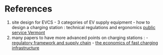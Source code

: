 # References

  1. site design for EVCS
    - 3 categories of EV supply equipment
    - how to design a charging station : technical regulations and ergonomics
[public service Vermont](http://publicservice.vermont.gov/sites/psd/files/Quick_Links/Transportation_LandUse/Goal1/NYSERDA%20Site-Design-for-EV-Charging-Stations_7%2019%2012.pdf
 "it s cool")
  2. many papers to have more advanced points on charging stations :
    - [regulatory framework and supply chain](http://www.sciencedirect.com/science/article/pii/S0301421511005696)
    - [the economics of fast charging infrastructure](http://ac.els-cdn.com/S0301421511010470/1-s2.0-S0301421511010470-main.pdf?_tid=8bd248d8-d6c3-11e4-8b90-00000aacb360&acdnat=1427709788_9d1e7e23f0fdc9e141548ec66fed77df)
